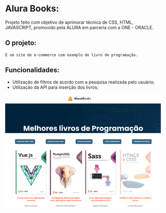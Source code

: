 # Alura Books:

 Projeto feito com objetivo de aprimorar técnica de CSS, HTML, JAVASCRIPT, promovido pela ALURA em parceria com a ONE - ORACLE.

 ## O projeto:

    É um site de e-commerce com exemplo de livro de programação.


## Funcionalidades:

   - Utilização de filtros de acordo com a pesquisa realizada pelo usuário;
   - Utilização da API para inserção dos livros;


   ![Site livros](./imagens/site-livros.png)